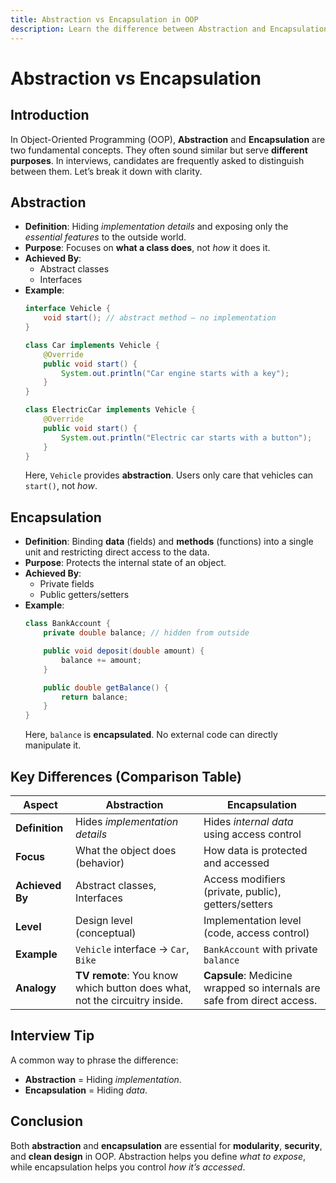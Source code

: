 ```yaml
---
title: Abstraction vs Encapsulation in OOP
description: Learn the difference between Abstraction and Encapsulation in Object-Oriented Programming (OOP), with clear examples, a comparison table, and interview tips.
---
```


# Abstraction vs Encapsulation

## Introduction
In Object-Oriented Programming (OOP), **Abstraction** and **Encapsulation** are two fundamental concepts. They often sound similar but serve **different purposes**. In interviews, candidates are frequently asked to distinguish between them. Let’s break it down with clarity.



## Abstraction
- **Definition**: Hiding *implementation details* and exposing only the *essential features* to the outside world.
- **Purpose**: Focuses on **what a class does**, not *how* it does it.
- **Achieved By**:
  - Abstract classes
  - Interfaces
- **Example**:
  ```java
  interface Vehicle {
      void start(); // abstract method – no implementation
  }

  class Car implements Vehicle {
      @Override
      public void start() {
          System.out.println("Car engine starts with a key");
      }
  }

  class ElectricCar implements Vehicle {
      @Override
      public void start() {
          System.out.println("Electric car starts with a button");
      }
  }
  ```
  Here, `Vehicle` provides **abstraction**. Users only care that vehicles can `start()`, not *how*.



## Encapsulation
- **Definition**: Binding **data** (fields) and **methods** (functions) into a single unit and restricting direct access to the data.
- **Purpose**: Protects the internal state of an object.
- **Achieved By**:
  - Private fields
  - Public getters/setters
- **Example**:
  ```java
  class BankAccount {
      private double balance; // hidden from outside

      public void deposit(double amount) {
          balance += amount;
      }

      public double getBalance() {
          return balance;
      }
  }
  ```
  Here, `balance` is **encapsulated**. No external code can directly manipulate it.



## Key Differences (Comparison Table)

| Aspect                | Abstraction                              | Encapsulation                              |
|------------------------|------------------------------------------|--------------------------------------------|
| **Definition**         | Hides *implementation details*           | Hides *internal data* using access control |
| **Focus**              | What the object does (behavior)          | How data is protected and accessed         |
| **Achieved By**        | Abstract classes, Interfaces             | Access modifiers (private, public), getters/setters |
| **Level**              | Design level (conceptual)                | Implementation level (code, access control) |
| **Example**            | `Vehicle` interface → `Car`, `Bike`      | `BankAccount` with private `balance`       |
| **Analogy**            | **TV remote**: You know which button does what, not the circuitry inside. | **Capsule**: Medicine wrapped so internals are safe from direct access. |



## Interview Tip
A common way to phrase the difference:
- **Abstraction** = Hiding *implementation*.  
- **Encapsulation** = Hiding *data*.  



## Conclusion
Both **abstraction** and **encapsulation** are essential for **modularity**, **security**, and **clean design** in OOP. Abstraction helps you define *what to expose*, while encapsulation helps you control *how it’s accessed*.
